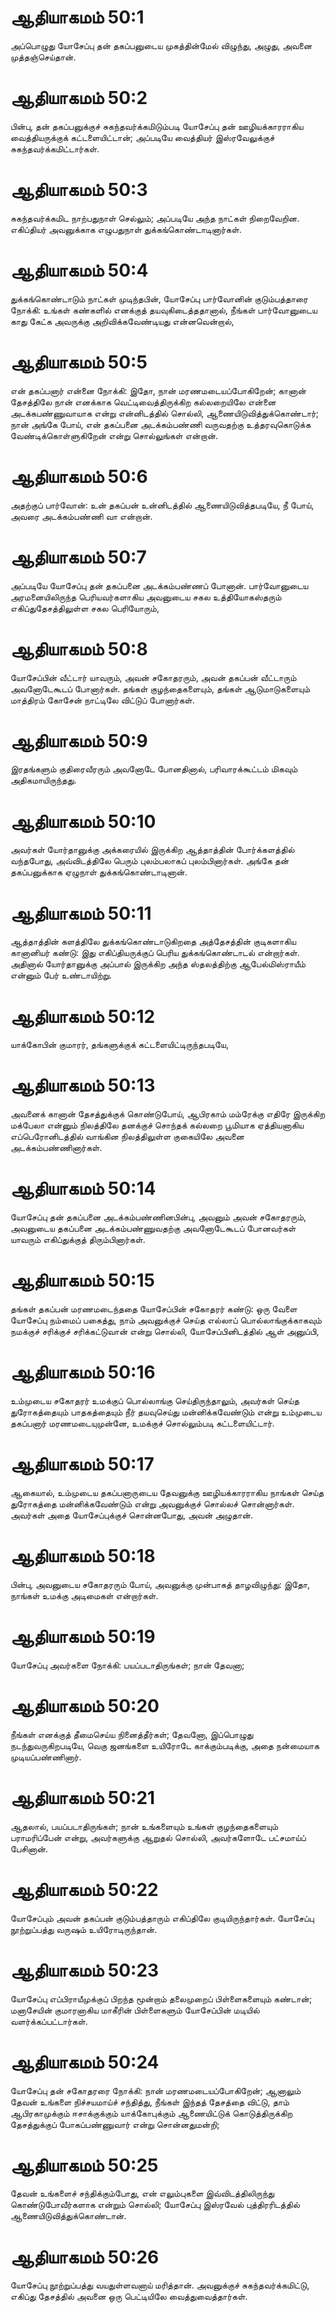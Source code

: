 # ஆதியாகமம் 50:1

அப்பொழுது யோசேப்பு தன் தகப்பனுடைய முகத்தின்மேல் விழுந்து, அழுது, அவனை
முத்தஞ்செய்தான்.

# ஆதியாகமம் 50:2

பின்பு, தன் தகப்பனுக்குச் சுகந்தவர்க்கமிடும்படி யோசேப்பு தன்
ஊழியக்காரராகிய வைத்தியருக்குக் கட்டளையிட்டான்; அப்படியே வைத்தியர்
இஸ்ரவேலுக்குச் சுகந்தவர்க்கமிட்டார்கள்.

# ஆதியாகமம் 50:3

சுகந்தவர்க்கமிட நாற்பதுநாள் செல்லும்; அப்படியே அந்த நாட்கள் நிறைவேறின.
எகிப்தியர் அவனுக்காக எழுபதுநாள் துக்கங்கொண்டாடினார்கள்.

# ஆதியாகமம் 50:4

துக்கங்கொண்டாடும் நாட்கள் முடிந்தபின், யோசேப்பு பார்வோனின் குடும்பத்தாரை
நோக்கி: உங்கள் கண்களில் எனக்குத் தயவுகிடைத்ததானால், நீங்கள் பார்வோனுடைய
காது கேட்க அவருக்கு அறிவிக்கவேண்டியது என்னவென்றால்,

# ஆதியாகமம் 50:5

என் தகப்பனார் என்னை நோக்கி: இதோ, நான் மரணமடையப்போகிறேன்; கானான்
தேசத்திலே நான் எனக்காக வெட்டிவைத்திருக்கிற கல்லறையிலே என்னை
அடக்கபண்ணுவாயாக என்று என்னிடத்தில் சொல்லி, ஆணையிடுவித்துக்கொண்டார்; நான்
அங்கே போய், என் தகப்பனை அடக்கம்பண்ணி வருவதற்கு உத்தரவுகொடுக்க
வேண்டிக்கொள்ளுகிறேன் என்று சொல்லுங்கள் என்றான்.

# ஆதியாகமம் 50:6

அதற்குப் பார்வோன்: உன் தகப்பன் உன்னிடத்தில் ஆணையிடுவித்தபடியே, நீ போய்,
அவரை அடக்கம்பண்ணி வா என்றான்.

# ஆதியாகமம் 50:7

அப்படியே யோசேப்பு தன் தகப்பனை அடக்கம்பண்ணப் போனான். பார்வோனுடைய
அரமனையிலிருந்த பெரியவர்களாகிய அவனுடைய சகல உத்தியோகஸ்தரும்
எகிப்துதேசத்திலுள்ள சகல பெரியோரும்,

# ஆதியாகமம் 50:8

யோசேப்பின் வீட்டார் யாவரும், அவன் சகோதரரும், அவன் தகப்பன் வீட்டாரும்
அவனோடேகூடப் போனார்கள். தங்கள் குழந்தைகளையும், தங்கள் ஆடுமாடுகளையும்
மாத்திரம் கோசேன் நாட்டிலே விட்டுப் போனார்கள்.

# ஆதியாகமம் 50:9

இரதங்களும் குதிரைவீரரும் அவனோடே போனதினால், பரிவாரக்கூட்டம் மிகவும்
அதிகமாயிருந்தது.

# ஆதியாகமம் 50:10

அவர்கள் யோர்தானுக்கு அக்கரையில் இருக்கிற ஆத்தாத்தின் போர்க்களத்தில்
வந்தபோது, அவ்விடத்திலே பெரும் புலம்பலாகப் புலம்பினார்கள். அங்கே தன்
தகப்பனுக்காக ஏழுநாள் துக்கங்கொண்டாடினான்.

# ஆதியாகமம் 50:11

ஆத்தாத்தின் களத்திலே துக்கங்கொண்டாடுகிறதை அத்தேசத்தின் குடிகளாகிய
கானானியர் கண்டு: இது எகிப்தியருக்குப் பெரிய துக்கங்கொண்டாடல் என்றார்கள்.
அதினால் யோர்தானுக்கு அப்பால் இருக்கிற அந்த ஸ்தலத்திற்கு ஆபேல்மிஸ்ராயீம்
என்னும் பேர் உண்டாயிற்று.

# ஆதியாகமம் 50:12

யாக்கோபின் குமாரர், தங்களுக்குக் கட்டளையிட்டிருந்தபடியே,

# ஆதியாகமம் 50:13

அவனைக் கானான் தேசத்துக்குக் கொண்டுபோய், ஆபிரகாம் மம்ரேக்கு எதிரே
இருக்கிற மக்பேலா என்னும் நிலத்திலே தனக்குச் சொந்தக் கல்லறை பூமியாக
ஏத்தியனாகிய எப்பெரோனிடத்தில் வாங்கின நிலத்திலுள்ள குகையிலே அவனை
அடக்கம்பண்ணினார்கள்.

# ஆதியாகமம் 50:14

யோசேப்பு தன் தகப்பனை அடக்கம்பண்ணினபின்பு, அவனும் அவன் சகோதரரும், அவனுடைய
தகப்பனை அடக்கம்பண்ணுவதற்கு அவனோடேகூடப் போனவர்கள் யாவரும் எகிப்துக்குத்
திரும்பினார்கள்.

# ஆதியாகமம் 50:15

தங்கள் தகப்பன் மரணமடைந்ததை யோசேப்பின் சகோதரர் கண்டு: ஒரு வேளை யோசேப்பு
நம்மைப் பகைத்து, நாம் அவனுக்குச் செய்த எல்லாப் பொல்லாங்குக்காகவும்
நமக்குச் சரிக்குச் சரிக்கட்டுவான் என்று சொல்லி, யோசேப்பினிடத்தில் ஆள்
அனுப்பி,

# ஆதியாகமம் 50:16

உம்முடைய சகோதரர் உமக்குப் பொல்லாங்கு செய்திருந்தாலும், அவர்கள் செய்த
துரோகத்தையும் பாதகத்தையும் நீர் தயவுசெய்து மன்னிக்கவேண்டும் என்று
உம்முடைய தகப்பனார் மரணமடையுமுன்னே, உமக்குச் சொல்லும்படி கட்டளையிட்டார்.

# ஆதியாகமம் 50:17

ஆகையால், உம்முடைய தகப்பனாருடைய தேவனுக்கு ஊழியக்காரராகிய நாங்கள் செய்த
துரோகத்தை மன்னிக்கவேண்டும் என்று அவனுக்குச் சொல்லச் சொன்னார்கள். அவர்கள்
அதை யோசேப்புக்குச் சொன்னபோது, அவன் அழுதான்.

# ஆதியாகமம் 50:18

பின்பு, அவனுடைய சகோதரரும் போய், அவனுக்கு முன்பாகத் தாழவிழுந்து: இதோ,
நாங்கள் உமக்கு அடிமைகள் என்றார்கள்.

# ஆதியாகமம் 50:19

யோசேப்பு அவர்களை நோக்கி: பயப்படாதிருங்கள்; நான் தேவனா;

# ஆதியாகமம் 50:20

நீங்கள் எனக்குத் தீமைசெய்ய நினைத்தீர்கள்; தேவனோ, இப்பொழுது
நடந்துவருகிறபடியே, வெகு ஜனங்களை உயிரோடே காக்கும்படிக்கு, அதை நன்மையாக
முடியப்பண்ணினார்.

# ஆதியாகமம் 50:21

ஆதலால், பயப்படாதிருங்கள்; நான் உங்களையும் உங்கள் குழந்தைகளையும்
பராமரிப்பேன் என்று, அவர்களுக்கு ஆறுதல் சொல்லி, அவர்களோடே பட்சமாய்ப்
பேசினான்.

# ஆதியாகமம் 50:22

யோசேப்பும் அவன் தகப்பன் குடும்பத்தாரும் எகிப்திலே குடியிருந்தார்கள்.
யோசேப்பு நூற்றுப்பத்து வருஷம் உயிரோடிருந்தான்.

# ஆதியாகமம் 50:23

யோசேப்பு எப்பிராயீமுக்குப் பிறந்த மூன்றாம் தலைமுறைப் பிள்ளைகளையும்
கண்டான்; மனாசேயின் குமாரனாகிய மாகீரின் பிள்ளைகளும் யோசேப்பின் மடியில்
வளர்க்கப்பட்டார்கள்.

# ஆதியாகமம் 50:24

யோசேப்பு தன் சகோதரரை நோக்கி: நான் மரணமடையப்போகிறேன்; ஆனாலும் தேவன்
உங்களை நிச்சயமாய்ச் சந்தித்து, நீங்கள் இந்தத் தேசத்தை விட்டு, தாம்
ஆபிரகாமுக்கும் ஈசாக்குக்கும் யாக்கோபுக்கும் ஆணையிட்டுக் கொடுத்திருக்கிற
தேசத்துக்குப் போகப்பண்ணுவார் என்று சொன்னதுமன்றி;

# ஆதியாகமம் 50:25

தேவன் உங்களைச் சந்திக்கும்போது, என் எலும்புகளை இவ்விடத்திலிருந்து
கொண்டுபோவீர்களாக என்றும் சொல்லி; யோசேப்பு இஸ்ரவேல் புத்திரரிடத்தில்
ஆணையிடுவித்துக்கொண்டான்.

# ஆதியாகமம் 50:26

யோசேப்பு நூற்றுப்பத்து வயதுள்ளவனாய் மரித்தான். அவனுக்குச்
சுகந்தவர்க்கமிட்டு, எகிப்து தேசத்தில் அவனை ஒரு பெட்டியிலே
வைத்துவைத்தார்கள்.
